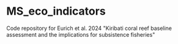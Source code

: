 # MS_eco_indicators
Code repository for Eurich et al. 2024 "Kiribati coral reef baseline assessment and the implications for subsistence fisheries"
